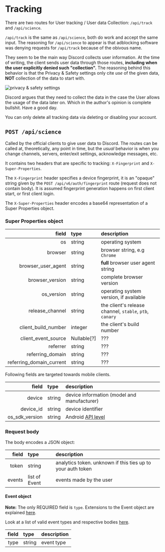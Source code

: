 # Tracking

There are two routes for User tracking / User data Collection: `/api/track` and
`/api/science`.

`/api/track` is the same as `/api/science`, both do work and accept the
same input. The reasoning for `/api/science` to appear is that adblocking
software was denying requests for `/api/track` because of the obivous name.

They seem to be the main way Discord collects user information. At the time of
writing, the client sends user data through those routes, **including when the
user explicitly denied such "collection".** The reasoning behind this behavior
is that the Privacy & Safety settings only cite *use* of the given data, **NOT**
collection of the data to start with.

![privacy & safety settings](https://catgirl.estrogen.fun/i/eq5w3chk.png)

Discord argues that they need to collect the data in the case the User
allows the usage of the data later on. Which in the author's opinion is complete
bullshit. Have a good day.

You can only delete all tracking data via deleting or disabling your account.

## `POST /api/science`

Called by the official clients to give user data to Discord.
The routes can be called at, theoretically, any point in time, but the *usual*
behavior is when you change channels, servers, enter/exit settings, acknowledge
messages, etc.

It contains two headers that are specific to tracking: `X-Fingerprint` and
`X-Super-Properties`.

The `X-Fingerprint` header specifies a device fingerprint, it is an "opaque"
string given by the `POST /api/v6/auth/fingerprint` route (request does not
contain body). It is assumed fingerprint generation happens on first client
start, or first client login.

The `X-Super-Properties` header encodes a base64 representation of a Super
Properties object.

### Super Properties object

| field | type | description |
| --: | :-- | :-- |
| os | string | operating system |
| browser | string | browser string, e.g `Chrome` |
| browser\_user\_agent | string | **full** browser user agent string |
| browser\_version | string | complete browser version |
| os\_version | string | operating system version, if available |
| release\_channel | string | the client's release channel, `stable`, `ptb`, `canary` |
| client\_build\_number | integer | the client's build number |
| client\_event\_source | Nullable[?] | ??? |
| referrer | string | ??? |
| referring\_domain | string | ??? |
| referring\_domain\_current | string | ??? |

Following fields are targeted towards mobile clients.

| field | type | description |
| --: | :-- | :-- |
| device | string | device information (model and manufacturer) |
| device\_id | string | device identifier |
| os\_sdk\_version | string | Android [API level] |

[api level]: https://en.wikipedia.org/wiki/Android_version_history

### Request body

The body encodes a JSON object:

| field | type | description |
| --: | :-- | :-- |
| token | string | analytics token. unknown if this ties up to your auth token |
| events | list of Event | events made by the user |

#### Event object

**Note:** The only REQUIRED field is `type`. Extensions to the Event object
are explained [here](/science_events).

Look at a list of valid event types and respective bodies
[here](/science_events).

| field | type | description |
| --: | :-- | :-- |
| type | string | event type |
